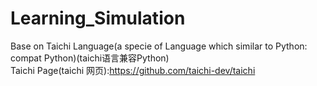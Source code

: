 # Learning_Simulation
Base on Taichi Language(a specie of Language which similar to Python: compat Python)(taichi语言兼容Python)  
Taichi Page(taichi 网页):https://github.com/taichi-dev/taichi  

